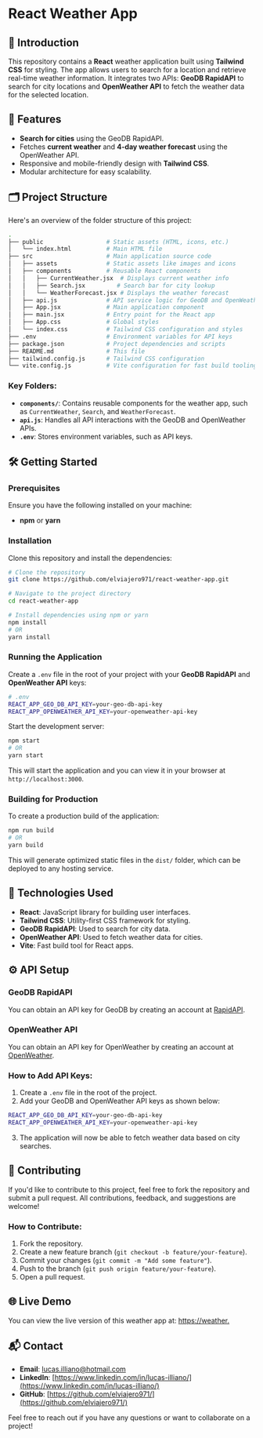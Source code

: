 
# React Weather App

## 🚀 Introduction

This repository contains a **React** weather application built using **Tailwind CSS** for styling. The app allows users to search for a location and retrieve real-time weather information. It integrates two APIs: **GeoDB RapidAPI** to search for city locations and **OpenWeather API** to fetch the weather data for the selected location.

## 🎯 Features
- **Search for cities** using the GeoDB RapidAPI.
- Fetches **current weather** and **4-day weather forecast** using the OpenWeather API.
- Responsive and mobile-friendly design with **Tailwind CSS**.
- Modular architecture for easy scalability.

## 🗂️ Project Structure

Here's an overview of the folder structure of this project:

```bash
.
├── public                  # Static assets (HTML, icons, etc.)
│   └── index.html          # Main HTML file
├── src                     # Main application source code
│   ├── assets              # Static assets like images and icons
│   ├── components          # Reusable React components
│   │   ├── CurrentWeather.jsx  # Displays current weather info
│   │   ├── Search.jsx         # Search bar for city lookup
│   │   └── WeatherForecast.jsx # Displays the weather forecast
│   ├── api.js              # API service logic for GeoDB and OpenWeather
│   ├── App.jsx             # Main application component
│   ├── main.jsx            # Entry point for the React app
│   ├── App.css             # Global styles
│   └── index.css           # Tailwind CSS configuration and styles
├── .env                    # Environment variables for API keys
├── package.json            # Project dependencies and scripts
├── README.md               # This file
├── tailwind.config.js      # Tailwind CSS configuration
└── vite.config.js          # Vite configuration for fast build tooling
```

### Key Folders:
- **`components/`**: Contains reusable components for the weather app, such as `CurrentWeather`, `Search`, and `WeatherForecast`.
- **`api.js`**: Handles all API interactions with the GeoDB and OpenWeather APIs.
- **`.env`**: Stores environment variables, such as API keys.

## 🛠️ Getting Started

### Prerequisites

Ensure you have the following installed on your machine:
- **npm** or **yarn**

### Installation

Clone this repository and install the dependencies:

```bash
# Clone the repository
git clone https://github.com/elviajero971/react-weather-app.git

# Navigate to the project directory
cd react-weather-app

# Install dependencies using npm or yarn
npm install
# OR
yarn install
```

### Running the Application

Create a `.env` file in the root of your project with your **GeoDB RapidAPI** and **OpenWeather API** keys:

```bash
# .env
REACT_APP_GEO_DB_API_KEY=your-geo-db-api-key
REACT_APP_OPENWEATHER_API_KEY=your-openweather-api-key
```

Start the development server:

```bash
npm start
# OR
yarn start
```

This will start the application and you can view it in your browser at `http://localhost:3000`.

### Building for Production

To create a production build of the application:

```bash
npm run build
# OR
yarn build
```

This will generate optimized static files in the `dist/` folder, which can be deployed to any hosting service.

## 🧩 Technologies Used

- **React**: JavaScript library for building user interfaces.
- **Tailwind CSS**: Utility-first CSS framework for styling.
- **GeoDB RapidAPI**: Used to search for city data.
- **OpenWeather API**: Used to fetch weather data for cities.
- **Vite**: Fast build tool for React apps.

## ⚙️ API Setup

### GeoDB RapidAPI
You can obtain an API key for GeoDB by creating an account at [RapidAPI](https://rapidapi.com/wirefreethought/api/geodb-cities).

### OpenWeather API
You can obtain an API key for OpenWeather by creating an account at [OpenWeather](https://home.openweathermap.org/users/sign_up).

### How to Add API Keys:
1. Create a `.env` file in the root of the project.
2. Add your GeoDB and OpenWeather API keys as shown below:
```bash
REACT_APP_GEO_DB_API_KEY=your-geo-db-api-key
REACT_APP_OPENWEATHER_API_KEY=your-openweather-api-key
```

3. The application will now be able to fetch weather data based on city searches.

## 🤝 Contributing

If you'd like to contribute to this project, feel free to fork the repository and submit a pull request. All contributions, feedback, and suggestions are welcome!

### How to Contribute:
1. Fork the repository.
2. Create a new feature branch (`git checkout -b feature/your-feature`).
3. Commit your changes (`git commit -m "Add some feature"`).
4. Push to the branch (`git push origin feature/your-feature`).
5. Open a pull request.

## 🌐 Live Demo

You can view the live version of this weather app at: [https://weather.](https://your-demo-link.com)

## 📬 Contact

- **Email**: [lucas.illiano@hotmail.com](mailto:lucas.illiano@hotmail.com)
- **LinkedIn**: [https://www.linkedin.com/in/lucas-illiano/](https://www.linkedin.com/in/lucas-illiano/)
- **GitHub**: [https://github.com/elviajero971/](https://github.com/elviajero971/)

Feel free to reach out if you have any questions or want to collaborate on a project!
